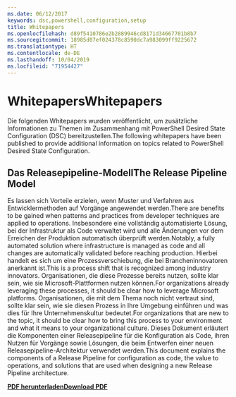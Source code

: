 ```yaml
---
ms.date: 06/12/2017
keywords: dsc,powershell,configuration,setup
title: Whitepapers
ms.openlocfilehash: d89f5410786e2b2889946cd8171d34667701b8b7
ms.sourcegitcommit: 18985d07ef024378c8590dc7a983099ff9225672
ms.translationtype: HT
ms.contentlocale: de-DE
ms.lasthandoff: 10/04/2019
ms.locfileid: "71954427"
---
```

# <a name="whitepapers"></a><span data-ttu-id="5c3cc-103">Whitepapers</span><span class="sxs-lookup"><span data-stu-id="5c3cc-103">Whitepapers</span></span>

<span data-ttu-id="5c3cc-104">Die folgenden Whitepapers wurden veröffentlicht, um zusätzliche Informationen zu Themen im Zusammenhang mit PowerShell Desired State Configuration (DSC) bereitzustellen.</span><span class="sxs-lookup"><span data-stu-id="5c3cc-104">The following whitepapers have been published to provide additional information on topics related to PowerShell Desired State Configuration.</span></span>

## <a name="the-release-pipeline-model"></a><span data-ttu-id="5c3cc-105">Das Releasepipeline-Modell</span><span class="sxs-lookup"><span data-stu-id="5c3cc-105">The Release Pipeline Model</span></span>
<span data-ttu-id="5c3cc-106">Es lassen sich Vorteile erzielen, wenn Muster und Verfahren aus Entwicklermethoden auf Vorgänge angewendet werden.</span><span class="sxs-lookup"><span data-stu-id="5c3cc-106">There are benefits to be gained when patterns and practices from developer techniques are applied to operations.</span></span> <span data-ttu-id="5c3cc-107">Insbesondere eine vollständig automatisierte Lösung, bei der Infrastruktur als Code verwaltet wird und alle Änderungen vor dem Erreichen der Produktion automatisch überprüft werden.</span><span class="sxs-lookup"><span data-stu-id="5c3cc-107">Notably, a fully automated solution where infrastructure is managed as code and all changes are automatically validated before reaching production.</span></span> <span data-ttu-id="5c3cc-108">Hierbei handelt es sich um eine Prozessverschiebung, die bei Brancheninnovatoren anerkannt ist.</span><span class="sxs-lookup"><span data-stu-id="5c3cc-108">This is a process shift that is recognized among industry innovators.</span></span> <span data-ttu-id="5c3cc-109">Organisationen, die diese Prozesse bereits nutzen, sollte klar sein, wie sie Microsoft-Plattformen nutzen können.</span><span class="sxs-lookup"><span data-stu-id="5c3cc-109">For organizations already leveraging these processes, it should be clear how to leverage Microsoft platforms.</span></span> <span data-ttu-id="5c3cc-110">Organisationen, die mit dem Thema noch nicht vertraut sind, sollte klar sein, wie sie diesen Prozess in Ihre Umgebung einführen und was dies für Ihre Unternehmenskultur bedeutet.</span><span class="sxs-lookup"><span data-stu-id="5c3cc-110">For organizations that are new to the topic, it should be clear how to bring this process to your environment and what it means to your organizational culture.</span></span> <span data-ttu-id="5c3cc-111">Dieses Dokument erläutert die Komponenten einer Releasepipeline für die Konfiguration als Code, ihren Nutzen für Vorgänge sowie Lösungen, die beim Entwerfen einer neuen Releasepipeline-Architektur verwendet werden.</span><span class="sxs-lookup"><span data-stu-id="5c3cc-111">This document explains the components of a Release Pipeline for configuration as code, the value to operations, and solutions that are used when designing a new Release Pipeline architecture.</span></span>

<span data-ttu-id="5c3cc-112">**[PDF herunterladen](https://aka.ms/thereleasepipelinemodelpdf)**</span><span class="sxs-lookup"><span data-stu-id="5c3cc-112">**[Download PDF](https://aka.ms/thereleasepipelinemodelpdf)**</span></span>